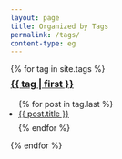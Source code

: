 ```yaml
---
layout: page
title: Organized by Tags
permalink: /tags/
content-type: eg
---
```


<p></p>
<main class="all-posts text-container">
    {% for tag in site.tags %}
        <div class="pure-u-1 tags">
        <h3 style="margin-top: 0.5em;" id="{{ tag | first }}"><a href="{{site.url}}/tags/{{ tag | first | slugify }}">{{ tag | first  }}</a></h3>
            <ul style="padding: 0 2em 0 1em;">
            {% for post in tag.last %}
                <li id="category-content" style="padding-bottom: 0.6em;"><a href="{{post.url}}">{{ post.title }}</a></li>
            {% endfor %}
            </ul>
        </div>
    {% endfor %}
</main>
<br/>
